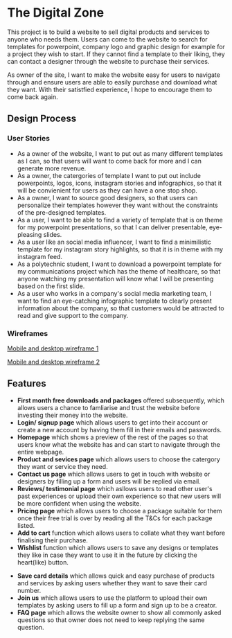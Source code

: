 # The Digital Zone

<p>This project is to build a website to sell digital products and services to anyone who needs them. Users can come to the website to search for templates for powerpoint, company logo and graphic design for example for a project they wish to start. If they cannot find a template to their liking, they can contact a designer through the website to purchase their services.</p>
<p>As owner of the site, I want to make the website easy for users to navigate through and ensure users are able to easily purchase and download what they want. With their satistfied experience, I hope to encourage them to come back again.</p>

## Design Process

### User Stories

- As a owner of the website, I want to put out as many different templates as I can, so that users will want to come back for more and I can generate more revenue.
- As a owner, the catergories of template I want to put out include powerpoints, logos, icons, instagram stories and infographics, so that it will be convienient for users as they can have a one stop shop.
- As a owner, I want to source good designers, so that users can personalize their templates however they want without the constraints of the pre-designed templates.
- As a user, I want to be able to find a variety of template that is on theme for my powerpoint presentations, so that I can deliver presentable, eye-pleasing slides.
- As a user like an social media influencer, I want to find a minimilistic template for my instagram story highlights, so that it is in theme with my instagram feed.
- As a polytechnic student, I want to download a powerpoint template for my communications project which has the theme of healthcare, so that anyone watching my presentation will know what I will be presenting based on the first slide.
- As a user who works in a company's social media marketing team, I want to find an eye-catching infographic template to clearly present information about the company, so that customers would be attracted to read and give support to the company.

### Wireframes

[Mobile and desktop wireframe 1](/ID_s10244203_Shannen_Assg1_wireframe1.xd)

[Mobile and desktop wireframe 2](/ID_s10244203_Shannen_Assg1_wireframe2.xd)

## Features

<!---### Existing features-->

- **First month free downloads and packages** offered subsequently, which allows users a chance to famliarise and trust the website before investing their money into the website.
- **Login/ signup page** which allows users to get into their account or create a new account by having them fill in their emails and passwords.
- **Homepage** which shows a preview of the rest of the pages so that users know what the website has and can start to navigate through the entire webpage.
- **Product and sevices page** which allows users to choose the catergory they want or service they need.
- **Contact us page** which allows users to get in touch with website or designers by filling up a form and users will be replied via email.
- **Reviews/ testimonial page** which asllows users to read other user's past experiences or upload their own experience so that new users will be more confident when using the website.
- **Pricing page** which allows users to choose a package suitable for them once their free trial is over by reading all the T&Cs for each package listed.
- **Add to cart** function which allows users to collate what they want before finalising their purchase.
- **Wishlist** function which allows users to save any designs or templates they like in case they want to use it in the future by clicking the heart(like) button.

<!---### Features left to implement-->

- **Save card details** which allows quick and easy purchase of products and services by asking users whether they want to save their card number.
- **Join us** which allows users to use the platform to upload their own templates by asking users to fill up a form and sign up to be a creator.
- **FAQ page** which allows the website owner to show all commonly asked questions so that owner does not need to keep replying the same question.
